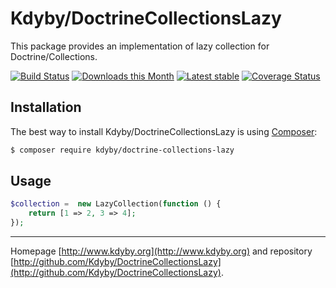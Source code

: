 Kdyby/DoctrineCollectionsLazy
======

This package provides an implementation of lazy collection for Doctrine/Collections.

[![Build Status](https://travis-ci.org/Kdyby/DoctrineCollectionsLazy.svg?branch=master)](https://travis-ci.org/Kdyby/DoctrineCollectionsLazy)
[![Downloads this Month](https://img.shields.io/packagist/dm/kdyby/doctrine-collections-lazy.svg)](https://packagist.org/packages/kdyby/doctrine-collections-lazy)
[![Latest stable](https://img.shields.io/packagist/v/kdyby/doctrine-collections-lazy.svg)](https://packagist.org/packages/kdyby/doctrine-collections-lazy)
[![Coverage Status](https://coveralls.io/repos/github/Kdyby/DoctrineCollectionsLazy/badge.svg?branch=master)](https://coveralls.io/github/Kdyby/DoctrineCollectionsLazy?branch=master)



Installation
------------

The best way to install Kdyby/DoctrineCollectionsLazy is using  [Composer](http://getcomposer.org/):

```sh
$ composer require kdyby/doctrine-collections-lazy
```


Usage
-----

```php
$collection =  new LazyCollection(function () {
	return [1 => 2, 3 => 4];
});
```

-----

Homepage [http://www.kdyby.org](http://www.kdyby.org) and repository [http://github.com/Kdyby/DoctrineCollectionsLazy](http://github.com/Kdyby/DoctrineCollectionsLazy).
